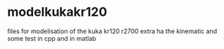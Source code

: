 # modelkukakr120

files for modelisation of the kuka kr120 r2700 extra ha
the kinematic and some test in cpp and in matlab
